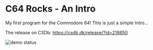 # C64 Rocks - An Intro
My first program for the Commodore 64! This is just a simple Intro...

The release on CSDb: https://csdb.dk/release/?id=218650

![demo status](https://user-images.githubusercontent.com/33787286/174848521-96ea0668-8380-434e-a7e0-e63a29c92d44.png)
